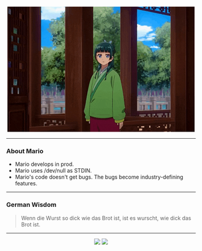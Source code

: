 <p align="center">
  <img src="assets/maomao.gif" />
</p>

---

### About Mario
- Mario develops in prod.
- Mario uses /dev/null as STDIN.
- Mario's code doesn't get bugs. The bugs become industry-defining features.

---

### German Wisdom
> Wenn die Wurst so dick wie das Brot ist, ist es wurscht, wie dick das Brot ist.

---

<p align="center">
  <a>
    <img height="180em" src="https://github-readme-stats-eight-theta.vercel.app/api?username=Torfkopp&show_icons=true&theme=dark&include_all_commits=true&count_private=true"/>
  </a>
  <a href="https://github.com/Torfkopp?tab=repositories">
    <img height="180em" src="https://github-readme-stats-eight-theta.vercel.app/api/top-langs/?username=torfkopp&layout=compact&theme=dark&langs_count=8&hide=java"/>
  </a>
</p>
